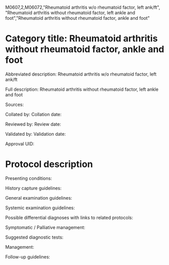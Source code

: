 M0607,2,M06072,"Rheumatoid arthritis w/o rheumatoid factor, left ank/ft", "Rheumatoid arthritis without rheumatoid factor, left ankle and foot","Rheumatoid arthritis without rheumatoid factor, ankle and foot"
# Category title: Rheumatoid arthritis without rheumatoid factor, ankle and foot

Abbreviated description: Rheumatoid arthritis w/o rheumatoid factor, left ank/ft

Full description: Rheumatoid arthritis without rheumatoid factor, left ankle and foot

Sources:

Collated by:
Collation date:

Reviewed by:
Review date:

Validated by:
Validation date:

Approval UID:

# Protocol description

Presenting conditions:

History capture guidelines:

General examination guidelines:

Systemic examination guidelines:

Possible differential diagnoses with links to related protocols:

Symptomatic / Palliative management:

Suggested diagnostic tests:

Management:

Follow-up guidelines:

